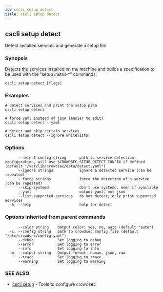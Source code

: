 ```yaml
---
id: cscli_setup_detect
title: cscli setup detect
---
```

## cscli setup detect

Detect installed services and generate a setup file

### Synopsis

Detects the services installed on the machine and builds a specification
to be used with the "setup install-*" commands.

```
cscli setup detect [flags]
```

### Examples

```
# detect services and print the setup plan
cscli setup detect

# force yaml instead of json (easier to edit)
cscli setup detect --yaml

# detect and skip certain services
cscli setup detect --ignore whitelists

```

### Options

```
      --detect-config string      path to service detection configuration, will use $CROWDSEC_SETUP_DETECT_CONFIG if defined (default "/var/lib/crowdsec/data/detect.yaml")
      --ignore strings            ignore a detected service (can be repeated)
      --force strings             force the detection of a service (can be repeated)
      --skip-systemd              don't use systemd, even if available
      --yaml                      output yaml, not json
      --list-supported-services   do not detect; only print supported services
  -h, --help                      help for detect
```

### Options inherited from parent commands

```
      --color string    Output color: yes, no, auto (default "auto")
  -c, --config string   path to crowdsec config file (default "/etc/crowdsec/config.yaml")
      --debug           Set logging to debug
      --error           Set logging to error
      --info            Set logging to info
  -o, --output string   Output format: human, json, raw
      --trace           Set logging to trace
      --warning         Set logging to warning
```

### SEE ALSO

* [cscli setup](/cscli/cscli_setup.md)	 - Tools to configure crowdsec

